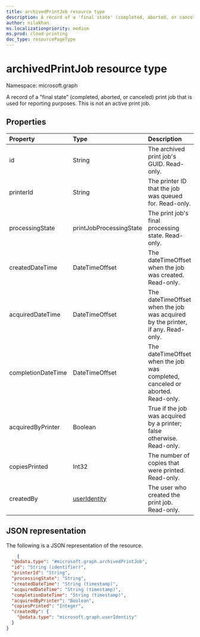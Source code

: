```yaml
---
title: archivedPrintJob resource type
description: A record of a 'final state' (completed, aborted, or canceled) print job that is used for reporting purposes. This is not an active print job."
author: nilakhan
ms.localizationpriority: medium
ms.prod: cloud-printing
doc_type: resourcePageType
---
```


# archivedPrintJob resource type

Namespace: microsoft.graph

A record of a "final state" (completed, aborted, or canceled) print job that is used for reporting purposes. This is not an active print job.

## Properties
| Property     | Type        | Description |
|:-------------|:------------|:------------|
|id|String|The archived print job's GUID. Read-only.|
|printerId|String|The printer ID that the job was queued for. Read-only.|
|processingState|printJobProcessingState|The print job's final processing state. Read-only.|
|createdDateTime|DateTimeOffset|The dateTimeOffset when the job was created. Read-only.|
|acquiredDateTime|DateTimeOffset|The dateTimeOffset when the job was acquired by the printer, if any. Read-only.|
|completionDateTime|DateTimeOffset|The dateTimeOffset when the job was completed, canceled or aborted. Read-only.|
|acquiredByPrinter|Boolean|True if the job was acquired by a printer; false otherwise. Read-only.|
|copiesPrinted|Int32|The number of copies that were printed. Read-only.|
|createdBy|[userIdentity](useridentity.md)|The user who created the print job. Read-only.|

## JSON representation

The following is a JSON representation of the resource.

<!-- {
  "blockType": "resource",
  "optionalProperties": [

  ],
  "@odata.type": "microsoft.graph.archivedPrintJob"
}-->
```json
	{	
  "@odata.type": "#microsoft.graph.archivedPrintJob",	
  "id": "String (identifier)",	
  "printerId": "String",	
  "processingState": "String",	
  "createdDateTime": "String (timestamp)",	
  "acquiredDateTime": "String (timestamp)",	
  "completionDateTime": "String (timestamp)",	
  "acquiredByPrinter": "Boolean",	
  "copiesPrinted": "Integer",	
  "createdBy": {	
    "@odata.type": "microsoft.graph.userIdentity"	
  }	
}
```

